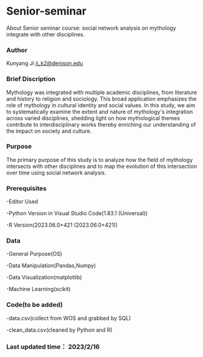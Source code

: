 # Senior-seminar
About Senior seminar course: social network analysis on mythology integrate with other disciplines.

### Author
Kunyang Ji
ji_k2@denison.edu

### Brief Discription
Mythology was integrated with multiple academic disciplines, from literature and history to religion and sociology. This broad application emphasizes the role of mythology in cultural identity and social values. In this study, we aim to systematically examine the extent and nature of mythology's integration across varied disciplines, shedding light on how mythological themes contribute to interdisciplinary works thereby enriching our understanding of the impact on society and culture.


### Purpose
The primary purpose of this study is to analyze how the field of mythology intersects with other disciplines and to map the evolution of this intersection over time using social network analysis.

### Prerequisites
-Editor Used

-Python Version in Visual Studio Code(1.83.1 (Universal))

-R Version(2023.06.0+421 (2023.06.0+421))

### Data
-General Purpose(OS)

-Data Manipulation(Pandas,Numpy)

-Data Visualization(matplotlib)

-Machine Learning(scikit)


### Code(to be added)
-data.csv(collect from WOS and grabbed by SQL)

-clean_data.csv(cleaned by Python and R)


### Last updated time： 2023/2/16


